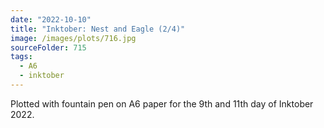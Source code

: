 ```yaml
---
date: "2022-10-10"
title: "Inktober: Nest and Eagle (2/4)"
image: /images/plots/716.jpg
sourceFolder: 715
tags:
  - A6
  - inktober
---
```


Plotted with fountain pen on A6 paper for the 9th and 11th day of Inktober 2022.

